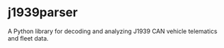 # j1939parser
A Python library for decoding and analyzing J1939 CAN vehicle telematics and fleet data.

